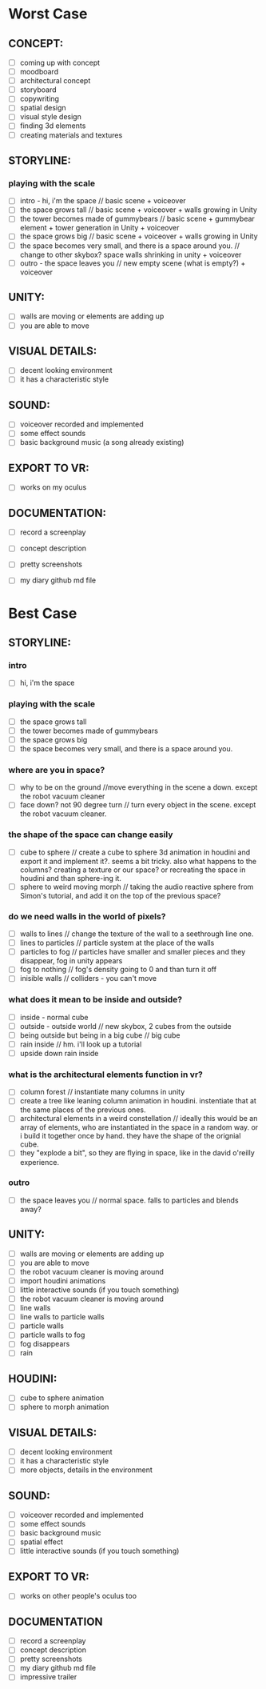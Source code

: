 # Worst Case
## CONCEPT:
- [ ] coming up with concept
- [ ] moodboard
- [ ] architectural concept 
- [ ] storyboard
- [ ] copywriting
- [ ] spatial design
- [ ] visual style design
- [ ] finding 3d elements
- [ ] creating materials and textures

## STORYLINE:
### playing with the scale 
- [ ] intro - hi, i'm the space // basic scene + voiceover
- [ ] the space grows tall //  basic scene + voiceover + walls growing in Unity
- [ ] the tower becomes made of gummybears // basic scene + gummybear element + tower generation in Unity + voiceover
- [ ] the space grows big //  basic scene + voiceover + walls growing in Unity
- [ ] the space becomes very small, and there is a space around you. // change to other skybox? space walls shrinking in unity + voiceover
- [ ] outro - the space leaves you // new empty scene (what is empty?) + voiceover
## UNITY:
- [ ] walls are moving or elements are adding up
- [ ] you are able to move

## VISUAL DETAILS:
- [ ] decent looking environment
- [ ] it has a characteristic style
## SOUND:
- [ ] voiceover recorded and implemented
- [ ] some effect sounds
- [ ] basic background music (a song already existing)
## EXPORT TO VR:
- [ ] works on my oculus
## DOCUMENTATION:
- [ ] record a screenplay
- [ ] concept description 
- [ ] pretty screenshots
- [ ] my diary github md file



# Best Case
## STORYLINE:
### intro
- [ ] hi, i'm the space
### playing with the scale
- [ ] the space grows tall
- [ ] the tower becomes made of gummybears
- [ ] the space grows big
- [ ] the space becomes very small, and there is a space around you. 
### where are you in space?
- [ ] why to be on the ground //move everything in the scene a down. except the robot vacuum cleaner
- [ ] face down? not 90 degree turn // turn every object in the scene. except the robot vacuum cleaner.
### the shape of the space can change easily
- [ ] cube to sphere // create a cube to sphere 3d animation in houdini and export it and implement it?. seems a bit tricky. also what happens to the columns? creating a texture or our space? or recreating the space in houdini and than sphere-ing it. 
- [ ] sphere to weird moving morph // taking the audio reactive sphere from Simon's tutorial, and add it on the top of the previous space?
### do we need walls in the world of pixels?
- [ ] walls to lines // change the texture of the wall to a seethrough line one.
- [ ] lines to particles // particle system at the place of the walls
- [ ] particles to fog // particles have smaller and smaller pieces and they disappear, fog in unity appears
- [ ] fog to nothing // fog's density going to 0 and than turn it off
- [ ] inisible walls // colliders - you can't move
### what does it mean to be inside and outside? 
- [ ] inside - normal cube 
- [ ] outside - outside world // new skybox, 2 cubes from the outside
- [ ] being outside but being in a big cube // big cube 
- [ ] rain inside // hm. i'll look up a tutorial
- [ ] upside down rain inside 
### what is the architectural elements function in vr? 
- [ ] column forest  // instantiate many columns in unity
- [ ] create a tree like leaning column animation in houdini. instentiate that at the same places of the previous ones.
- [ ] architectural elements in a weird constellation // ideally this would be an array of elements, who are instantiated in the space in a random way. or i build it together once by hand. they have the shape of the orignial cube.
- [ ] they "explode a bit", so they are flying in space, like in the david o'reilly experience.
### outro
- [ ] the space leaves you // normal space. falls to particles and blends away? 

## UNITY:
- [ ] walls are moving or elements are adding up
- [ ] you are able to move
- [ ] the robot vacuum cleaner is moving around
- [ ] import houdini animations
- [ ] little interactive sounds (if you touch something)
- [ ] the robot vacuum cleaner is moving around
- [ ] line walls
- [ ] line walls to particle walls
- [ ] particle walls
- [ ] particle walls to fog
- [ ] fog disappears
- [ ] rain

## HOUDINI:
- [ ] cube to sphere animation 
- [ ] sphere to morph animation
## VISUAL DETAILS:
- [ ] decent looking environment
- [ ] it has a characteristic style
- [ ] more objects, details in the environment
## SOUND:
- [ ] voiceover recorded and implemented
- [ ] some effect sounds
- [ ] basic background music
- [ ] spatial effect
- [ ] little interactive sounds (if you touch something)
## EXPORT TO VR:
- [ ] works on other people's oculus too
## DOCUMENTATION
- [ ] record a screenplay
- [ ] concept description 
- [ ] pretty screenshots
- [ ] my diary github md file
- [ ] impressive trailer
